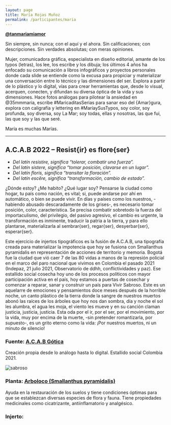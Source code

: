 ```yaml
---
layout: page
title: María Rojas Muñoz
permalink: /participantes/maria
---
```

**[@tanmariamiamor](https://www.instagram.com/tanmariamiamor/)**

Sin siempre, sin nunca; con el aquí y el ahora. Sin calificaciones; con descripciones. Sin verdades absolutas; con meras opiniones. 

Mujer, comunicadora gráfica, especialista en diseño editorial, amante de los typos (letras), los lee, los escribe y los dibuja; los últimos 4 años ha enfocado su comunicación a libros infográficos y proyectos personales donde cada slide se entiende como la excusa para propiciar y materializar una conversación entre lo técnico y las dimensiones del ser. Explora a partir de lo plástico y lo digital, vías para crear herramientas que, desde lo visual, acerquen, conecten, y difundan su diversa óptica de la vida y sus dimensiones. Hace fotos análogas para pilotear la ansiedad en @35mmmaria, escribe #MaricaditasSerias para sanar eso del {Amar}gura, explora con caligrafía y lettering en #MaríaySusTypos, soy color, soy profunda, soy diversa, soy La Mar; soy todas, ellas y nosotras, las que fui, las que soy y las que seré.

María es muchas Marías.

---

## A.C.A.B 2022 – Resist{ir} es flore{ser}

- *Del latín resistire, significa “tolerar, combatir una fuerza”.*
- *Del latín sistere, significa “tomar posición, clavarse en un lugar”.*
- *Del latín floris, significa “transitar la floración”.*
- *Del latín escĕre, significa “transformación, cambio de estado”.*

¿Dónde estoy? ¿Me habito? ¿Qué lugar soy? Pensarse la ciudad como hogar, tu país como nación, es vital; si, puede andarse por ahí en automático, o bien se puede vivir. En días y países como los nuestros, -habiendo abusado descaradamente de los grises-, es necesario tomar posición, color, característica. Se precisa combatir sobretodo la fuerza del importaculismo, del privilegio, del pasivo agresivo, el cambio es urgente, la transformación es inminente, traducir la patria a la tierra, y para ello plantarse, materializarla al sembrar{ser}, regar{ser}, desyerbar{ser}, esperar{ser}.

Este ejercicio de injertos tipográficos es la fusión de A.C.A.B, una tipografía creada para materializar la impotencia que hoy se fusiona con Smallanthus pyramidalis en representación de acciones de territorio y memoria. Bogotá fue la ciudad que vió caer 7 de las 80 vidas a manos de la represión policial en el marco del paro nacional que vivimos en Colombia el pasado 2021 (Indepaz, 21 julio 2021, Observatorio de ddhh, conflictividades y paz).  Ese estallido social cosecha hoy uno de los procesos políticos con mayor participación activa en el país, hoy estamos a puertas de cosechar y comenzar a reparar, sanar y construir un país para Vivir Sabroso. Este es un aquelarre de emociones y pensamientos doce meses después de la horrible noche, un canto plástico de la tierra donde la sangre de nuestros muertos abonó las raíces de los árboles que hoy nos dan sombra, día y noche el sol les alumbra, el agua les moja, el viento les mueve y en su canción claman justicia, justicia, justicia.  Esta oda por el ir, por el ser, por el movimiento, por la vida, muy por encima de la muerte, -sin pretender romantizarla, por supuesto-, es un grito eterno como la vida: ¡Por nuestros muertos, ni un minuto de silencio!

### Fuente: [A.C.A.B Gótica](https://www.instagram.com/p/CNTysrCJiwk/)
Creación propia desde lo análogo hasta lo digital. Estallido social Colombia 2021.

![sabroso](./acab_vivirSabroso.jpg)

### Planta: [Arboloco (Smallanthus pyramidalis)](https://colombia.inaturalist.org/taxa/508085-Smallanthus-pyramidalis)
Ayuda en la restauración de los suelos y tiene condiciones óptimas para que se establezcan diversas especies de flora y fauna. Tiene propiedades medicinales como cicatrizante, antiinflamatorio y analgésico.

### Injerto: